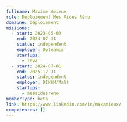 ```yaml
---
fullname: Maxime Amieux
role: Déploiement Mes Aides Réno
domaine: Déploiement
missions:
  - start: 2023-05-09
    end: 2024-07-31
    status: independent
    employer: Opteamis
    startups:
      - reva
  - start: 2024-07-01
    end: 2025-12-31
    status: independent
    employer: DINUM/Malt
    startups:
      - mesaidesreno
memberType: beta
link: https://www.linkedin.com/in/maxamieux/
competences: []
---
```

